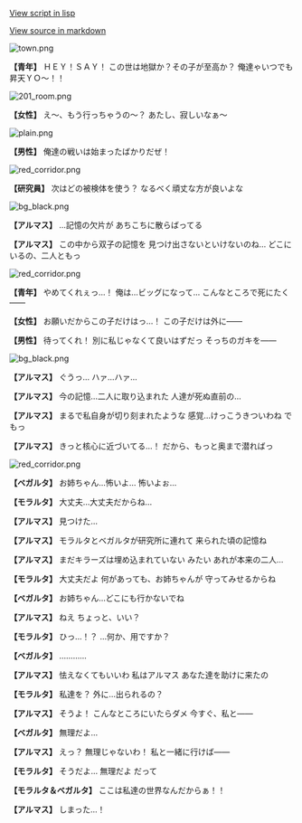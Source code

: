 [View script in lisp](../scripts/101302010.txt)

[View source in markdown](101302010.md)

![town.png](../images/backgrounds/town.png)

**【青年】**
ＨＥＹ！ＳＡＹ！
この世は地獄か？その子が至高か？
俺達ゃいつでも昇天ＹＯ～！！

![201_room.png](../images/backgrounds/201_room.png)

**【女性】**
え～、もう行っちゃうの～？
あたし、寂しいなぁ～

![plain.png](../images/backgrounds/plain.png)

**【男性】**
俺達の戦いは始まったばかりだぜ！

![red_corridor.png](../images/backgrounds/red_corridor.png)

**【研究員】**
次はどの被検体を使う？
なるべく頑丈な方が良いよな

![bg_black.png](../images/backgrounds/bg_black.png)

**【アルマス】**
…記憶の欠片が
あちこちに散らばってる

**【アルマス】**
この中から双子の記憶を
見つけ出さないといけないのね…
どこにいるの、二人ともっ

![red_corridor.png](../images/backgrounds/red_corridor.png)

**【青年】**
やめてくれぇっ…！
俺は…ビッグになって…
こんなところで死にたく――

**【女性】**
お願いだからこの子だけはっ…！
この子だけは外に――

**【男性】**
待ってくれ！
別に私じゃなくて良いはずだっ
そっちのガキを――

![bg_black.png](../images/backgrounds/bg_black.png)

**【アルマス】**
ぐうっ…
ハァ…ハァ…

**【アルマス】**
今の記憶…二人に取り込まれた
人達が死ぬ直前の…

**【アルマス】**
まるで私自身が切り刻まれたような
感覚…けっこうきついわね
でもっ

**【アルマス】**
きっと核心に近づいてる…！
だから、もっと奥まで潜ればっ

![red_corridor.png](../images/backgrounds/red_corridor.png)

**【ベガルタ】**
お姉ちゃん…怖いよ…
怖いよぉ…

**【モラルタ】**
大丈夫…大丈夫だからね…

**【アルマス】**
見つけた…

**【アルマス】**
モラルタとベガルタが研究所に連れて
来られた頃の記憶ね

**【アルマス】**
まだキラーズは埋め込まれていない
みたい
あれが本来の二人…

**【モラルタ】**
大丈夫だよ
何があっても、お姉ちゃんが
守ってみせるからね

**【ベガルタ】**
お姉ちゃん…どこにも行かないでね

**【アルマス】**
ねえ
ちょっと、いい？

**【モラルタ】**
ひっ…！？
…何か、用ですか？

**【ベガルタ】**
…………

**【アルマス】**
怯えなくてもいいわ
私はアルマス
あなた達を助けに来たの

**【モラルタ】**
私達を？
外に…出られるの？

**【アルマス】**
そうよ！
こんなところにいたらダメ
今すぐ、私と――

**【ベガルタ】**
無理だよ…

**【アルマス】**
えっ？
無理じゃないわ！
私と一緒に行けば――

**【モラルタ】**
そうだよ…
無理だよ
だって

**【モラルタ＆ベガルタ】**
ここは私達の世界なんだからぁ！！

**【アルマス】**
しまった…！